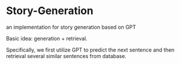 # Story-Generation
an implementation for story generation based on GPT

Basic idea: generation + retrieval.

Specifically, we first utilize GPT to predict the next sentence and then retrieval several similar sentences from database. 

